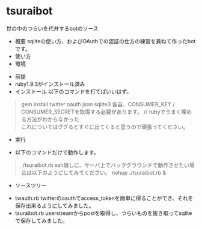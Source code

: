 tsuraibot
=========

世の中のつらいを代弁するbotのソース


* 概要
 sqliteの使い方、およびOAuthでの認証の仕方の練習を兼ねて作ったbotです。
* 使い方
 * 環境
  - 前提
   - ruby1.9.3がインストール済み
  - インストール
   以下のコマンドを打てばいいはず。
> gem install twitter oauth json sqlite3
   各自、CONSUMER_KEY / CONSUMER_SECRETを取得する必要があります。 // rubyでうまく埋める方法がわからなかった  
   これについてはググるとすぐに出てくると思うので頑張ってください。
 * 実行
  - 以下のコマンドだけで動作します。
> ./tsuraibot.rb
   ssh越しに、サーバ上でバックグラウンドで動作させたい場合は以下のようにしてみてください。
> nohup ./tsuraibot.rb &
* ソースツリー
 - twauth.rb
  twitterのoauthでaccess_tokenを簡単に得ることができ、それを保存出来るようにしてみました。
 - tsuraibot.rb
  userstreamからpostを取得し、つらいものを抜き取ってsqliteで保存してみました。
